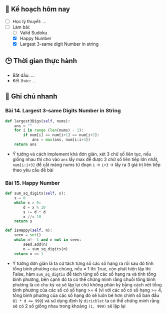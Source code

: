 
## 🎯 Kế hoạch hôm nay
- [ ] Học lý thuyết: ...
- [ ] Làm bài:
  - [ ] Valid Sudoku
  - [x] Happy Number
  - [x] Largest 3-same digit Number in string

## 🕒 Thời gian thực hành
- Bắt đầu: ...
- Kết thúc: ...

## 🧠 Ghi chú nhanh

### Bài 14. Largest 3-same Digits Number in String

```python
def largest3Digs(self, nums):
	ans = ""
	for i in range (len(nums) - 2):
		if num[i] == num[i+1] == num[i+2]:
			ans = max(ans, num[i:i+3])
	return ans
```
- Ý tưởng và cách implement khá đơn giản, xét 3 chữ số liên tục, nếu giống nhau thì cho vào `ans` lấy max để được 3 chữ số liên tiếp lớn nhất, `num[i:i+3]` để cắt mảng nums từ đoạn `i` -> `i+3` -> lấy ra 3 giá trị liên tiếp theo yêu cầu đề bài
### Bài 15. Happy Number 

```python
def sum_sq_digits(self, x): 
	s = 0
	while x > 0:
		d = x % 10
		s += d * d
		x //= 10
	return s

def isHappy(self, n):
	seen = set()
	while n!- 1 and n not in seen:
		seed.add(n)
		n = sum_sq_digits(n)
	return n == 1
```

- Ý tưởng đơn giản là ta cứ tách từng số các số hạng ra rồi sau đó tính tổng bình phương của chúng, nếu = 1 thì True, còn phát hiện lặp thì False, hàm `sum_sq_digtis` để tách từng số các số hạng ra và tính tổng bình phương, bên cạnh đó ta có thể chứng minh rằng chuỗi tổng bình phương là có chu kỳ và sẽ lặp lại chứ không phân kỳ bằng cách xét tổng bình phương của các số có số hạng >= 4 (vì với các số có số hạng >= 4, tổng bình phương của các số hạng đó sẽ luôn bé hơn chính số ban đầu `81 * d <= 999`) và sử dụng định lý `dirichlet` ta có thể chứng minh rằng sẽ có 2 số giống nhau trong khoảng `(1, 999)` sẽ lặp lại